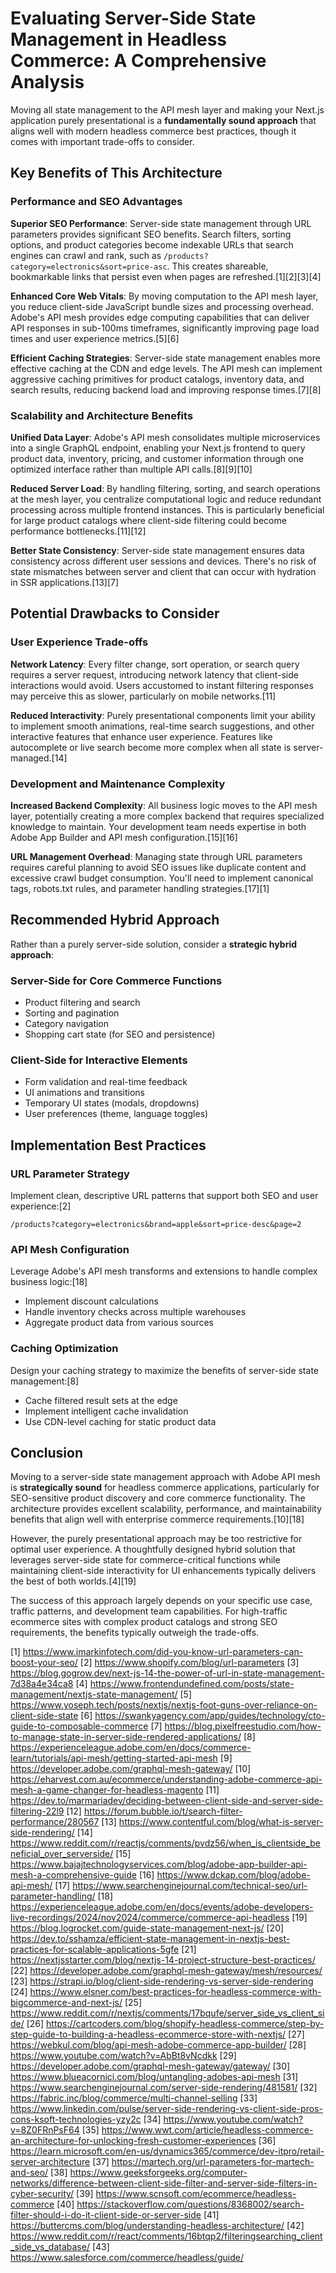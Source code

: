 # Evaluating Server-Side State Management in Headless Commerce: A Comprehensive Analysis

Moving all state management to the API mesh layer and making your Next.js application purely presentational is a **fundamentally sound approach** that aligns well with modern headless commerce best practices, though it comes with important trade-offs to consider.

## Key Benefits of This Architecture

### Performance and SEO Advantages

**Superior SEO Performance**: Server-side state management through URL parameters provides significant SEO benefits. Search filters, sorting options, and product categories become indexable URLs that search engines can crawl and rank, such as `/products?category=electronics&sort=price-asc`. This creates shareable, bookmarkable links that persist even when pages are refreshed.[1][2][3][4]

**Enhanced Core Web Vitals**: By moving computation to the API mesh layer, you reduce client-side JavaScript bundle sizes and processing overhead. Adobe's API mesh provides edge computing capabilities that can deliver API responses in sub-100ms timeframes, significantly improving page load times and user experience metrics.[5][6]

**Efficient Caching Strategies**: Server-side state management enables more effective caching at the CDN and edge levels. The API mesh can implement aggressive caching primitives for product catalogs, inventory data, and search results, reducing backend load and improving response times.[7][8]

### Scalability and Architecture Benefits

**Unified Data Layer**: Adobe's API mesh consolidates multiple microservices into a single GraphQL endpoint, enabling your Next.js frontend to query product data, inventory, pricing, and customer information through one optimized interface rather than multiple API calls.[8][9][10]

**Reduced Server Load**: By handling filtering, sorting, and search operations at the mesh layer, you centralize computational logic and reduce redundant processing across multiple frontend instances. This is particularly beneficial for large product catalogs where client-side filtering could become performance bottlenecks.[11][12]

**Better State Consistency**: Server-side state management ensures data consistency across different user sessions and devices. There's no risk of state mismatches between server and client that can occur with hydration in SSR applications.[13][7]

## Potential Drawbacks to Consider

### User Experience Trade-offs

**Network Latency**: Every filter change, sort operation, or search query requires a server request, introducing network latency that client-side interactions would avoid. Users accustomed to instant filtering responses may perceive this as slower, particularly on mobile networks.[11]

**Reduced Interactivity**: Purely presentational components limit your ability to implement smooth animations, real-time search suggestions, and other interactive features that enhance user experience. Features like autocomplete or live search become more complex when all state is server-managed.[14]

### Development and Maintenance Complexity

**Increased Backend Complexity**: All business logic moves to the API mesh layer, potentially creating a more complex backend that requires specialized knowledge to maintain. Your development team needs expertise in both Adobe App Builder and API mesh configuration.[15][16]

**URL Management Overhead**: Managing state through URL parameters requires careful planning to avoid SEO issues like duplicate content and excessive crawl budget consumption. You'll need to implement canonical tags, robots.txt rules, and parameter handling strategies.[17][1]

## Recommended Hybrid Approach

Rather than a purely server-side solution, consider a **strategic hybrid approach**:

### Server-Side for Core Commerce Functions
- Product filtering and search
- Sorting and pagination  
- Category navigation
- Shopping cart state (for SEO and persistence)

### Client-Side for Interactive Elements
- Form validation and real-time feedback
- UI animations and transitions
- Temporary UI states (modals, dropdowns)
- User preferences (theme, language toggles)

## Implementation Best Practices

### URL Parameter Strategy
Implement clean, descriptive URL patterns that support both SEO and user experience:[2]
```
/products?category=electronics&brand=apple&sort=price-desc&page=2
```

### API Mesh Configuration
Leverage Adobe's API mesh transforms and extensions to handle complex business logic:[18]
- Implement discount calculations
- Handle inventory checks across multiple warehouses
- Aggregate product data from various sources

### Caching Optimization
Design your caching strategy to maximize the benefits of server-side state management:[8]
- Cache filtered result sets at the edge
- Implement intelligent cache invalidation
- Use CDN-level caching for static product data

## Conclusion

Moving to a server-side state management approach with Adobe API mesh is **strategically sound** for headless commerce applications, particularly for SEO-sensitive product discovery and core commerce functionality. The architecture provides excellent scalability, performance, and maintainability benefits that align well with enterprise commerce requirements.[10][18]

However, the purely presentational approach may be too restrictive for optimal user experience. A thoughtfully designed hybrid solution that leverages server-side state for commerce-critical functions while maintaining client-side interactivity for UI enhancements typically delivers the best of both worlds.[4][19]

The success of this approach largely depends on your specific use case, traffic patterns, and development team capabilities. For high-traffic ecommerce sites with complex product catalogs and strong SEO requirements, the benefits typically outweigh the trade-offs.

[1] https://www.imarkinfotech.com/did-you-know-url-parameters-can-boost-your-seo/
[2] https://www.shopify.com/blog/url-parameters
[3] https://blog.gogrow.dev/next-js-14-the-power-of-url-in-state-management-7d38a4e34ca8
[4] https://www.frontendundefined.com/posts/state-management/nextjs-state-management/
[5] https://www.yoseph.tech/posts/nextjs/nextjs-foot-guns-over-reliance-on-client-side-state
[6] https://swankyagency.com/app/guides/technology/cto-guide-to-composable-commerce
[7] https://blog.pixelfreestudio.com/how-to-manage-state-in-server-side-rendered-applications/
[8] https://experienceleague.adobe.com/en/docs/commerce-learn/tutorials/api-mesh/getting-started-api-mesh
[9] https://developer.adobe.com/graphql-mesh-gateway/
[10] https://eharvest.com.au/ecommerce/understanding-adobe-commerce-api-mesh-a-game-changer-for-headless-magento
[11] https://dev.to/marmariadev/deciding-between-client-side-and-server-side-filtering-22l9
[12] https://forum.bubble.io/t/search-filter-performance/280567
[13] https://www.contentful.com/blog/what-is-server-side-rendering/
[14] https://www.reddit.com/r/reactjs/comments/pvdz56/when_is_clientside_beneficial_over_serverside/
[15] https://www.bajajtechnologyservices.com/blog/adobe-app-builder-api-mesh-a-comprehensive-guide
[16] https://www.dckap.com/blog/adobe-api-mesh/
[17] https://www.searchenginejournal.com/technical-seo/url-parameter-handling/
[18] https://experienceleague.adobe.com/en/docs/events/adobe-developers-live-recordings/2024/nov2024/commerce/commerce-api-headless
[19] https://blog.logrocket.com/guide-state-management-next-js/
[20] https://dev.to/sshamza/efficient-state-management-in-nextjs-best-practices-for-scalable-applications-5gfe
[21] https://nextjsstarter.com/blog/nextjs-14-project-structure-best-practices/
[22] https://developer.adobe.com/graphql-mesh-gateway/mesh/resources/
[23] https://strapi.io/blog/client-side-rendering-vs-server-side-rendering
[24] https://www.elsner.com/best-practices-for-headless-commerce-with-bigcommerce-and-next-js/
[25] https://www.reddit.com/r/nextjs/comments/17bqufe/server_side_vs_client_side/
[26] https://cartcoders.com/blog/shopify-headless-commerce/step-by-step-guide-to-building-a-headless-ecommerce-store-with-nextjs/
[27] https://webkul.com/blog/api-mesh-adobe-commerce-app-builder/
[28] https://www.youtube.com/watch?v=AbBt8vNcdkk
[29] https://developer.adobe.com/graphql-mesh-gateway/gateway/
[30] https://www.blueacornici.com/blog/untangling-adobes-api-mesh
[31] https://www.searchenginejournal.com/server-side-rendering/481581/
[32] https://fabric.inc/blog/commerce/multi-channel-selling
[33] https://www.linkedin.com/pulse/server-side-rendering-vs-client-side-pros-cons-ksoft-technologies-yzy2c
[34] https://www.youtube.com/watch?v=8Z0FRnPsF64
[35] https://www.wwt.com/article/headless-commerce-an-architecture-for-unlocking-fresh-customer-experiences
[36] https://learn.microsoft.com/en-us/dynamics365/commerce/dev-itpro/retail-server-architecture
[37] https://martech.org/url-parameters-for-martech-and-seo/
[38] https://www.geeksforgeeks.org/computer-networks/difference-between-client-side-filter-and-server-side-filters-in-cyber-security/
[39] https://www.scnsoft.com/ecommerce/headless-commerce
[40] https://stackoverflow.com/questions/8368002/search-filter-should-i-do-it-client-side-or-server-side
[41] https://buttercms.com/blog/understanding-headless-architecture/
[42] https://www.reddit.com/r/react/comments/16btqp2/filteringsearching_client_side_vs_database/
[43] https://www.salesforce.com/commerce/headless/guide/